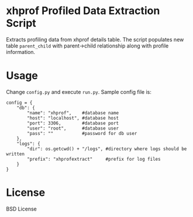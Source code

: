 xhprof Profiled Data Extraction Script
======================================

Extracts profiling data from xhprof details table. The script populates new
table `parent_child` with parent->child relationship along with profile
information.

Usage
=====
Change `config.py` and execute `run.py`. Sample config file is:

    config = {
        "db": {
            "name": "xhprof",    #database name
            "host": "localhost", #database host
            "port": 3306,        #database port
            "user": "root",      #database user
            "pass": ""           #password for db user
        },
        "logs": {
            "dir": os.getcwd() + "/logs", #directory where logs should be written
            "prefix": "xhprofextract"     #prefix for log files
        }
    }

License
=======
BSD License
